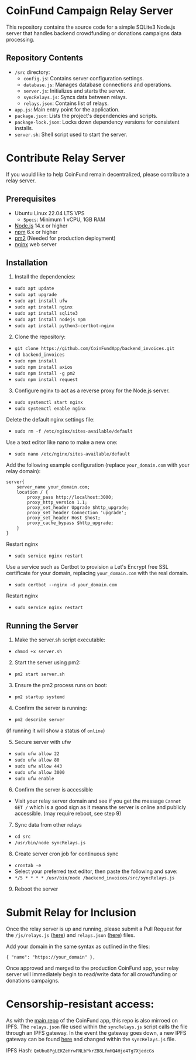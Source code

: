 # CoinFund Campaign Relay Server

This repository contains the source code for a simple SQLite3 Node.js server that handles backend crowdfunding or donations campaigns data processing.

## Repository Contents

- `/src` directory:
  - `config.js`: Contains server configuration settings.
  - `database.js`: Manages database connections and operations.
  - `server.js`: Initializes and starts the server.
  - `syncRelays.js`: Syncs data between relays.
  - `relays.json`: Contains list of relays.
- `app.js`: Main entry point for the application.
- `package.json`: Lists the project's dependencies and scripts.
- `package-lock.json`: Locks down dependency versions for consistent installs.
- `server.sh`: Shell script used to start the server.

# Contribute Relay Server

If you would like to help CoinFund remain decentralized, please contribute a relay server.

## Prerequisites

- Ubuntu Linux 22.04 LTS VPS
  - `Specs`: Minimum 1 vCPU, 1GB RAM
- [Node.js](https://nodejs.org/) 14.x or higher
- [npm](https://www.npmjs.com/) 6.x or higher
- [pm2](https://pm2.keymetrics.io/) (Needed for production deployment)
- [nginx](https://nginx.org/) web server

## Installation

1. Install the dependencies:

- `sudo apt update`
- `sudo apt upgrade`
- `sudo apt install ufw`
- `sudo apt install nginx`
- `sudo apt install sqlite3`
- `sudo apt install nodejs npm`
- `sudo apt install python3-certbot-nginx`

2. Clone the repository:

- `git clone https://github.com/CoinFundApp/backend_invoices.git`
- `cd backend_invoices`
- `sudo npm install`
- `sudo npm install axios`
- `sudo npm install -g pm2`
- `sudo npm install request`

3. Configure nginx to act as a reverse proxy for the Node.js server.

- `sudo systemctl start nginx`
- `sudo systemctl enable nginx`

Delete the default nginx settings file:
- `sudo rm -f /etc/nginx/sites-available/default`

Use a text editor like nano to make a new one:
- `sudo nano /etc/nginx/sites-available/default`

Add the following example configuration (replace `your_domain.com` with your relay domain):

```
server{
    server_name your_domain.com;
    location / {
        proxy_pass http://localhost:3000;
        proxy_http_version 1.1;
        proxy_set_header Upgrade $http_upgrade;
        proxy_set_header Connection 'upgrade';
        proxy_set_header Host $host;
        proxy_cache_bypass $http_upgrade;
    }
}
```

Restart nginx

- `sudo service nginx restart`

Use a service such as Certbot to provision a Let's Encrypt free SSL certificate for your domain, replacing `your_domain.com` with the real domain.

- `sudo certbot --nginx -d your_domain.com`

Restart nginx

- `sudo service nginx restart`

## Running the Server

1. Make the server.sh script executable:

- `chmod +x server.sh`

2. Start the server using pm2:

- `pm2 start server.sh`

3. Ensure the pm2 process runs on boot:

- `pm2 startup systemd`

4. Confirm the server is running:

- `pm2 describe server`

(if running it will show a status of `online`)

5. Secure server with ufw

- `sudo ufw allow 22`
- `sudo ufw allow 80`
- `sudo ufw allow 443`
- `sudo ufw allow 3000`
- `sudo ufw enable`

6. Confirm the server is accessible

- Visit your relay server domain and see if you get the message `Cannot GET /` which is a good sign as it means the server is online and publicly accessible. (may require reboot, see step 9)

7. Sync data from other relays

- `cd src`
- `/usr/bin/node syncRelays.js`

8. Create server cron job for continuous sync

- `crontab -e`
- Select your preferred text editor, then paste the following and save:
- `*/5 * * * * /usr/bin/node /backend_invoices/src/syncRelays.js`

9. Reboot the server

# Submit Relay for Inclusion

Once the relay server is up and running, please submit a Pull Request for the `/js/relays.js` (<a href="https://github.com/CoinFundApp/coinfund/blob/main/js/relays.js">here</a>) and `relays.json` (<a href="https://github.com/CoinFundApp/backend_invoices/blob/main/src/relays.json">here</a>) files.

Add your domain in the same syntax as outlined in the files:

`{ "name": "https://your_domain" },`

Once approved and merged to the production CoinFund app, your relay server will immediately begin to read/write data for all crowdfunding or donations campaigns. 

# Censorship-resistant access:

As with the <a href="https://github.com/CoinFundApp/coinfund">main repo</a> of the CoinFund app, this repo is also mirroed on IPFS. The `relays.json` file used within the `syncRelays.js` script calls the file through an IPFS gateway. In the event the gateway goes down, a new IPFS gateway can be found <a href="https://ipfs.github.io/public-gateway-checker/">here</a> and changed within the `syncRelays.js` file. 

IPFS Hash: `QmUbu8PgLEKZeHrwFNLbPkrZB8LfmHQ4Hje4Tg7XjedcGs`